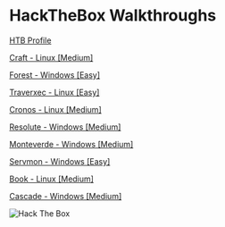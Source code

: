 #  HackTheBox Walkthroughs

[HTB Profile](https://www.hackthebox.eu/home/users/profile/206328)

[Craft - Linux [Medium]](https://zomy22.github.io/hackthebox/craft)

[Forest - Windows [Easy] ](https://zomy22.github.io/hackthebox/forest)

[Traverxec - Linux [Easy] ](https://zomy22.github.io/hackthebox/traverxec)

[Cronos - Linux [Medium] ](https://zomy22.github.io/hackthebox/cronos)

[Resolute - Windows [Medium] ](https://zomy22.github.io/hackthebox/resolute)

[Monteverde - Windows [Medium] ](https://zomy22.github.io/hackthebox/monteverde)

[Servmon - Windows [Easy] ](https://zomy22.github.io/hackthebox/servmon)

[Book - Linux [Medium] ](https://zomy22.github.io/hackthebox/book)

[Cascade - Windows [Medium] ](https://zomy22.github.io/hackthebox/cascade)







<img src="https://www.hackthebox.eu/badge/image/206328" alt="Hack The Box">
